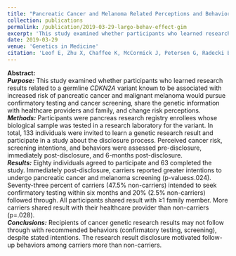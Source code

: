 ```yaml
---
title: "Pancreatic Cancer and Melanoma Related Perceptions and Behaviors Following Disclosure of <i>CDKN2A</i> Variant Status as a Research Result"
collection: publications
permalink: /publication/2019-03-29-largo-behav-effect-gim
excerpt: 'This study examined whether participants who learned research results related to a germline <i>CDKN2A</i> variant known to be associated with increased risk of pancreatic cancer and malignant melanoma would pursue confirmatory testing and cancer screening, share the genetic information with healthcare providers and family, and change risk perceptions.'
date: 2019-03-29
venue: 'Genetics in Medicine'
citation: 'Leof E, Zhu X, Chaffee K, McCormick J, Petersen G, Radecki Breitkopf C. Pancreatic cancer and melanoma related perceptions and behaviors following disclosure of <i>CDKN2A</i> variant status as a research result. <i>Genetics in Medicine</i>. In press.'
---
```


**Abstract:**<br>
**_Purpose:_** This study examined whether participants who learned research results related to a germline <i>CDKN2A</i> variant known to be associated with increased risk of pancreatic cancer and malignant melanoma would pursue confirmatory testing and cancer screening, share the genetic information with healthcare providers and family, and change risk perceptions.<br>
**_Methods:_** Participants were pancreas research registry enrollees whose biological sample was tested in a research laboratory for the variant. In total, 133 individuals were invited to learn a genetic research result and participate in a study about the disclosure process. Perceived cancer risk, screening intentions, and behaviors were assessed pre-disclosure, immediately post-disclosure, and 6-months post-disclosure.<br>
**_Results:_** Eighty individuals agreed to participate and 63 completed the study. Immediately post-disclosure, carriers reported greater intentions to undergo pancreatic cancer and melanoma screening (p-values≤.024). Seventy-three percent of carriers (47.5% non-carriers) intended to seek confirmatory testing within six months and 20% (2.5% non-carriers) followed through. All participants shared result with ≥1 family member. More carriers shared result with their healthcare provider than non-carriers (p=.028).<br>
**_Conclusions:_** Recipients of cancer genetic research results may not follow through with recommended behaviors (confirmatory testing, screening), despite stated intentions. The research result disclosure motivated follow-up behaviors among carriers more than non-carriers.
